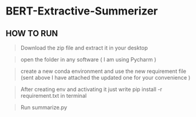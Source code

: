 # BERT-Extractive-Summerizer

## HOW TO RUN

> Download the zip file and extract it in your desktop

> open the folder in any software ( I am using Pycharm )

> create a new conda environment and use the new requirement file (sent above I have attached the updated one for your convenience )

> After creating env and activating it just write pip install -r requirement.txt in terminal

> Run summarize.py

